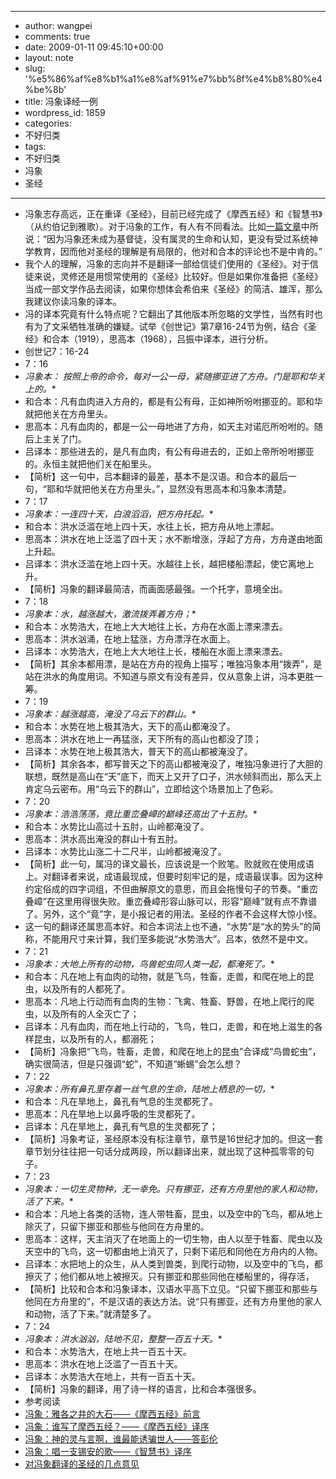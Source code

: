 - --
- author: wangpei
- comments: true
- date: 2009-01-11 09:45:10+00:00
- layout: note
- slug: '%e5%86%af%e8%b1%a1%e8%af%91%e7%bb%8f%e4%b8%80%e4%be%8b'
- title: 冯象译经一例
- wordpress_id: 1859
- categories:
- 不好归类
- tags:
- 不好归类
- 冯象
- 圣经
- --
- 冯象志存高远，正在重译《圣经》，目前已经完成了《摩西五经》和《智慧书》（从约伯记到雅歌）。对于冯象的工作，有人有不同看法。比如[一篇文章](http://paowang.com/cgi-bin/forum/viewpost.cgi?which=paowang&id=792413)中所说：“因为冯象还未成为基督徒，没有属灵的生命和认知，更没有受过系统神学教育，因而他对圣经的理解是有局限的，他对和合本的评论也不是中肯的。”
- 我个人的理解，冯象的志向并不是翻译一部给信徒们使用的《圣经》。对于信徒来说，灵修还是用惯常使用的《圣经》比较好。但是如果你准备把《圣经》当成一部文学作品去阅读，如果你想体会希伯来《圣经》的简洁、雄浑，那么我建议你读冯象的译本。
- 冯的译本究竟有什么特点呢？它翻出了其他版本所忽略的文学性，当然有时也有为了文采牺牲准确的嫌疑。试举《创世记》第7章16-24节为例，结合《圣经》和合本（1919），思高本（1968），吕振中译本，进行分析。
- 创世记7：16-24
- 7：16
- *冯象本： 按照上帝的命令，每对一公一母，紧随挪亚进了方舟。门是耶和华关上的。**
- 和合本：凡有血肉进入方舟的，都是有公有母，正如神所吩咐挪亚的。耶和华就把他关在方舟里头。
- 思高本：凡有血肉的，都是一公一母地进了方舟，如天主对诺厄所吩咐的。随后上主关了门。
- 吕译本：那些进去的，是凡有血肉，有公有母进去的，正如上帝所吩咐挪亚的。永恒主就把他们关在船里头。
- 【简析】这一句中，吕本翻译的最差，基本不是汉语。和合本的最后一句，“耶和华就把他关在方舟里头。”，显然没有思高本和冯象本清楚。
- 7：17
- *冯象本：一连四十天，白浪滔滔，把方舟托起。**
- 和合本：洪水泛滥在地上四十天，水往上长，把方舟从地上漂起。
- 思高本：洪水在地上泛滥了四十天；水不断增涨，浮起了方舟，方舟遂由地面上升起。
- 吕译本：洪水泛滥在地上四十天。水越往上长，越把楼船漂起，使它离地上升。
- 【简析】冯象的翻译最简洁，而画面感最强。一个托字，意境全出。
- 7：18
- *冯象本：水，越涨越大，激流拨弄着方舟；**
- 和合本：水势浩大，在地上大大地往上长，方舟在水面上漂来漂去。
- 思高本：洪水汹涌，在地上猛涨，方舟漂浮在水面上。
- 吕译本：水势浩大，在地上大大地往上长，楼船在水面上漂来漂去。
- 【简析】其余本都用漂，是站在方舟的视角上描写；唯独冯象本用“拨弄”，是站在洪水的角度用词。不知道与原文有没有差异，仅从意象上讲，冯本更胜一筹。
- 7：19
- *冯象本：越涨越高，淹没了乌云下的群山。**
- 和合本：水势在地上极其浩大，天下的高山都淹没了。
- 思高本：洪水在地上一再猛涨，天下所有的高山也都没了顶；
- 吕译本：水势在地上极其浩大，普天下的高山都被淹没了。
- 【简析】其余各本，都写普天之下的高山都被淹没了，唯独冯象进行了大胆的联想，既然是高山在“天”底下，而天上又开了口子，洪水倾斜而出，那么天上肯定乌云密布。用“乌云下的群山”，立即给这个场景加上了色彩。
- 7：20
- *冯象本：浩浩荡荡，竟比重峦叠嶂的巅峰还高出了十五肘。**
- 和合本：水势比山高过十五肘，山岭都淹没了。
- 思高本：洪水高出淹没的群山十有五肘。
- 吕译本：水势比山涨二十二尺半，山岭都被淹没了。
- 【简析】此一句，属冯的译文最长，应该说是一个败笔。败就败在使用成语上。对翻译者来说，成语最现成，但要时刻牢记的是，成语最误事。因为这种约定俗成的四字词组，不但曲解原文的意思，而且会拖慢句子的节奏。“重峦叠嶂”在这里用得很失败。重峦叠嶂形容山脉可以，形容“巅峰”就有点不靠谱了。另外，这个“竟”字，是小报记者的用法。圣经的作者不会这样大惊小怪。
- 这一句的翻译还属思高本好。和合本词法上也不通，“水势”是“水的势头”的简称，不能用尺寸来计算，我们至多能说“水势浩大”。吕本，依然不是中文。
- 7：21
- *冯象本：大地上所有的动物，鸟兽蛇虫同人类一起，都淹死了。**
- 和合本：凡在地上有血肉的动物，就是飞鸟，牲畜，走兽，和爬在地上的昆虫，以及所有的人都死了。
- 思高本：凡地上行动而有血肉的生物：飞禽、牲畜、野兽，在地上爬行的爬虫，以及所有的人全灭亡了；
- 吕译本：凡有血肉，而在地上行动的，飞鸟，牲口，走兽，和在地上滋生的各样昆虫，以及所有的人，都溺死；
- 【简析】冯象把“飞鸟，牲畜，走兽，和爬在地上的昆虫”合译成“鸟兽蛇虫”，确实很简洁，但是只强调“蛇”，不知道“蜥蜴”会怎么想？
- 7：22
- *冯象本：所有鼻孔里存着一丝气息的生命，陆地上栖息的一切，**
- 和合本：凡在旱地上，鼻孔有气息的生灵都死了。
- 思高本：凡在旱地上以鼻呼吸的生灵都死了。
- 吕译本：凡在旱地上，鼻孔有气息的生灵都死了；
- 【简析】冯象考证，圣经原本没有标注章节，章节是16世纪才加的。但这一套章节划分往往把一句话分成两段，所以翻译出来，就出现了这种孤零零的句子。
- 7：23
- *冯象本：一切生灵物种，无一幸免。只有挪亚，还有方舟里他的家人和动物，活了下来。**
- 和合本：凡地上各类的活物，连人带牲畜，昆虫，以及空中的飞鸟，都从地上除灭了，只留下挪亚和那些与他同在方舟里的。
- 思高本：这样，天主消灭了在地面上的一切生物，由人以至于牲畜、爬虫以及天空中的飞鸟，这一切都由地上消灭了，只剩下诺厄和同他在方舟内的人物。
- 吕译本：水把地上的众生，从人类到兽类，到爬行动物，以及空中的飞鸟，都擦灭了；他们都从地上被擦灭。只有挪亚和那些同他在楼船里的，得存活，
- 【简析】比较和合本和冯象译本，汉语水平高下立见。“只留下挪亚和那些与他同在方舟里的”，不是汉语的表达方法。说“只有挪亚，还有方舟里他的家人和动物，活了下来。”就清楚多了。
- 7：24
- *冯象本：洪水汹汹，陆地不见，整整一百五十天。**
- 和合本：水势浩大，在地上共一百五十天。
- 思高本：洪水在地上泛滥了一百五十天。
- 吕译本：水势浩大在地上，共有一百五十天。
- 【简析】冯象的翻译，用了诗一样的语言，比和合本强很多。
- 参考阅读
- [冯象：雅各之井的大石——《摩西五经》前言](http://www.ideobook.com/256/)
- [冯象：谁写了摩西五经？——《摩西五经》译序](http://www.ideobook.com/255/)
- [冯象：神的灵与言啊，谁最能诱骗世人——答彭伦](http://www.ideobook.com/126/spirit-and-word/)
- [冯象：唱一支锡安的歌——《智慧书》译序](http://www.ideobook.com/422/song-of-zion/)
- [对冯象翻译的圣经的几点意见](http://paowang.com/cgi-bin/forum/viewpost.cgi?which=paowang&id=792413) 
